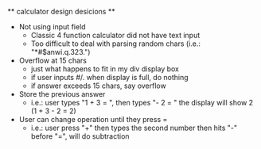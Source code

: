 ** calculator design desicions **
 - Not using input field
    - Classic 4 function calculator did not have text input
    - Too difficult to deal with parsing random chars (i.e.: "*#$anwi.q.323.")
 - Overflow at 15 chars
    - just what happens to fit in my div display box
    - if user inputs #/. when display is full, do nothing
    - if answer exceeds 15 chars, say overflow
 - Store the previous answer
    - i.e.: user types "1 + 3 = ", then types "- 2 = " the display will show 2 (1 + 3 - 2 = 2)
 - User can change operation until they press = 
    - i.e.: user press "+" then types the second number then hits "-" before "=", will do subtraction
    